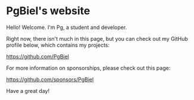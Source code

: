 # PgBiel's website

Hello! Welcome. I'm Pg, a student and developer.

Right now, there isn't much in this page, but you can check out my GitHub profile below, which contains my projects:

https://github.com/PgBiel

For more information on sponsorships, please check out this page:

https://github.com/sponsors/PgBiel

Have a great day!
